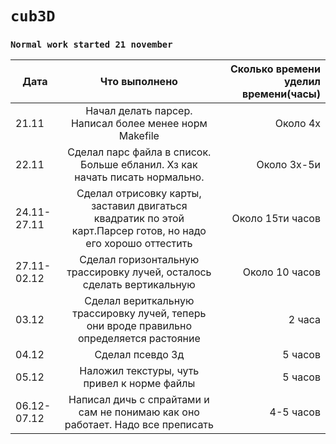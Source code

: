 # **`cub3D`**

### `Normal work started 21 november`

|Дата |Что выполнено| Сколько времени уделил времени(часы)|
| ------------- |:------------------:| -----:|
|21.11| Начал делать парсер. Написал более менее норм Makefile | Около 4х
|22.11| Сделал парс файла в список. Больше ебланил. Хз как начать писать нормально.| Около 3x-5и 
|24.11-27.11| Сделал отрисовку карты, заставил двигаться квадратик по этой карт.Парсер готов, но надо его хорошо оттестить| Около 15ти часов
|27.11-02.12| Сделал горизонтальную трассировку лучей, осталось сделать вертикальную | Около 10 часов
|03.12| Сделал вериткальную трассировку лучей, теперь они вроде правильно определяется растояние | 2 часа
|04.12| Сделал псевдо 3д| 5 часов|
|05.12| Наложил текстуры, чуть привел к норме файлы| 5 часов|
|06.12-07.12| Написал дичь с спрайтами и сам не понимаю как оно работает. Надо все преписать | 4-5 часов|
